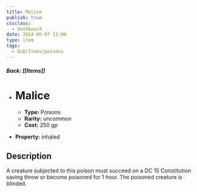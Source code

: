 ```yaml
---
title: Malice
publish: true
cssclass:
  - dashboard
date: 2024-06-07 12:00
type: item
tags:
  - DnD/Items/poisons
---
```


##### Back: [[Items]]

- # Malice

    - **Type:** Poisons
    - **Rarity:** uncommon
    - **Cost:** 250 gp
- **Property:** inhaled



## Description 

A creature subjected to this poison must succeed on a DC 15 Constitution saving throw or become poisoned for 1 hour. The poisoned creature is blinded.
